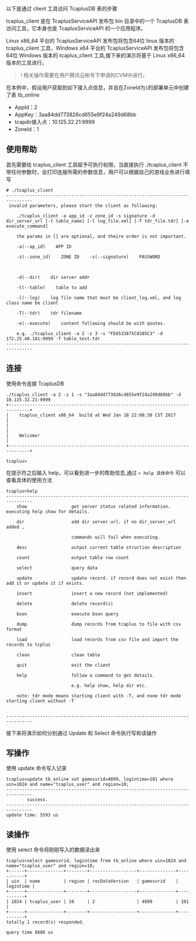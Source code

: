 以下是通过 client 工具访问 TcaplusDB 表的步骤

tcaplus_client 是在 TcaplusServiceAPI 发布包 bin 目录中的一个 TcaplusDB 表访问工具，它本身也是 TcaplusServiceAPI 的一个应用程序。

Linux x86_64 平台的 TcaplusServiceAPI 发布包将包含64位 linux 版本的 tcaplus_client 工具，Windows x64 平台的 TcaplusServiceAPI 发布包将包含64位 Windows 版本的 tcaplus_client 工具,接下来的演示将基于 Linux x86_64 版本的工具进行。

> ! 相关操作需要在用户腾讯云帐号下申请的CVM中进行。

在本例中，假设用户获取到如下接入点信息，并且在ZoneId为`1`的部署单元中创建了表 tb_online

* AppId：2
* AppKey：3aa84dd773826cd655e9f24a249d68bb
* tcapdir接入点：10.125.32.21:9999
* ZoneId：1

## 使用帮助

首先需要给 tcaplus_client 工具赋予可执行权限，当直接执行 ./tcaplus_client 不带任何参数时，会打印连接所需的参数信息，用户可以根据自己的游戏业务进行填写

```
# ./tcaplus_client
--------------------------------------------------------------------------------
 invalid parameters, please start the client as following:

    ./tcaplus_client -a app_id -z zone_id -s signature -d dir_server_url [-t table_name] [-l log_file.xml] [-T tdr_file.tdr] [-e execute_command]

    the params in [] are optional, and theire order is not important.

    -a(--ap_id)    APP ID

    -z(--zone_id)    ZONE ID    -s(--signature)    PASSWORD



    -d(--dir)    dir server addr

    -t(--table)    table to add

    -l(--log)    log file name that must be client_log.xml, and log class name be client

    -T(--tdr)    tdr filename 

    -e(--execute)    content following should be with qoutes.

    e.g. ./tcaplus_client -a 2 -z 3 -s "FE6533875C8385C3" -d 172.25.40.181:9999 -T table_test.tdr 
--------------------------------------------------------------------------------
```

## 连接

使用命令连接 TcaplusDB

```
./tcaplus_client -a 2 -z 1 -s "3aa84dd773826cd655e9f24a249d68bb" -d 10.125.32.21:9999
+------------------------------------------------------------------------------+
|    tcaplus_client x86_64  build at Wed Jan 18 22:08:38 CST 2017              |
|                                                                              |
|    Welcome!                                                                  |
+------------------------------------------------------------------------------+

tcaplus>
```

在提示符之后输入 help，可以看到进一步的帮助信息,通过 `> help 具体命令` 可以查看具体的使用方法

```
tcaplus>help
--------------------------------------------------------------------------------
    show                 get server status related information. executing help show for details.

    dir                  add dir server url. if no dir_server_url added ,

                         commands will fail when executing.

    desc                 output current table struction description

    count                output table row count

    select               query data

    update               update record. if record does not exist then add it or update it if exists.

    insert               insert a new record (not implemented)

    delete               delete record(s)

    bson                 execute bson query

    dump                 dump records from tcaplus to file with csv format

    load                 load records from csv file and import the records to tcplus

    clean                clean table

    quit                 exit the client

    help                 follow a command to get details.

                         e.g. help show, help dir etc.

    note: tdr mode means starting client with -T, and none tdr mode starting client without -T

         
--------------------------------------------------------------------------------
```

接下来将演示如何分别通过 Update 和 Select 命令执行写和读操作

## 写操作

使用 update 命令写入记录

```
tcaplus>update tb_online set gamesvrid=4099, logintime=101 where uin=1024 and name="tcaplus_user" and region=10;
--------------------------------------------------------------------------------
        success. 
--------------------------------------------------------------------------------
update time: 5593 us
```

## 读操作

使用 select 命令将刚刚写入的数据读出来

```
tcaplus>select gamesvrid, logintime from tb_online where uin=1024 and name="tcaplus_user" and region=10;
+------+--------------+--------+------------------+--------------+-----------+
| uin  | name         | region | recDataVersion   | gamesvrid    | logintime |
+------+--------------+--------+------------------+--------------+-----------+
| 1024 | tcaplus_user | 10     | 2                | 4099         | 101       |
+------+--------------+--------+------------------+--------------+-----------+
totally 1 record(s) responded.

query time 8686 us
```
